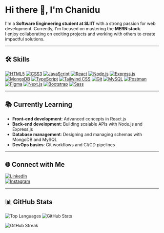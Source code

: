 <!-- GitHub Profile README -->

# Hi there 👋, I'm Chanidu

I'm a **Software Engineering student at SLIIT** with a strong passion for web development. Currently, I'm focused on mastering the **MERN stack**.  
I enjoy collaborating on exciting projects and working with others to create impactful solutions.

---

## 🛠️ Skills

[![HTML5](https://skillicons.dev/icons?i=html)]()
[![CSS3](https://skillicons.dev/icons?i=css)]()
[![JavaScript](https://skillicons.dev/icons?i=javascript)]()
[![React](https://skillicons.dev/icons?i=react)]()
[![Node.js](https://skillicons.dev/icons?i=nodejs)]()
[![Express.js](https://skillicons.dev/icons?i=express)]()
[![MongoDB](https://skillicons.dev/icons?i=mongodb)]()
[![TypeScript](https://skillicons.dev/icons?i=typescript)]()
[![Tailwind CSS](https://skillicons.dev/icons?i=tailwind)]()
[![Git](https://skillicons.dev/icons?i=git)]()
[![MySQL](https://skillicons.dev/icons?i=mysql)]()
[![Postman](https://skillicons.dev/icons?i=postman)]()
[![Figma](https://skillicons.dev/icons?i=figma)]()
[![Next.js](https://skillicons.dev/icons?i=nextjs)]()
[![Bootstrap](https://skillicons.dev/icons?i=bootstrap)]()
[![Sass](https://skillicons.dev/icons?i=sass)]()

---

## 📚 Currently Learning

- **Front-end development**: Advanced concepts in React.js
- **Back-end development**: Building scalable APIs with Node.js and Express.js
- **Database management**: Designing and managing schemas with MongoDB and MySQL
- **DevOps basics**: Git workflows and CI/CD pipelines

---

## 🌐 Connect with Me

[![LinkedIn](https://img.shields.io/badge/LinkedIn-0077B5?style=for-the-badge&logo=linkedin&logoColor=white)](https://www.linkedin.com/in/chanidu-senevirathne)  
[![Instagram](https://img.shields.io/badge/Instagram-E4405F?style=for-the-badge&logo=instagram&logoColor=white)](https://www.instagram.com/chanidu.11/)

---

## 📊 GitHub Stats

<p>
  <img align="left" src="https://github-readme-stats.vercel.app/api/top-langs?username=chaan-slipz&show_icons=true&locale=en&layout=compact" alt="Top Languages" />
</p>

<p>
  <img align="center" src="https://github-readme-stats.vercel.app/api?username=chaan-slipz&show_icons=true&locale=en" alt="GitHub Stats" />
</p>

<p>
  <img align="center" src="https://github-readme-streak-stats.herokuapp.com/?user=chaan-slipz&" alt="GitHub Streak" />
</p>
